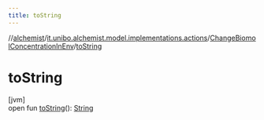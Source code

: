 ```yaml
---
title: toString
---
```

//[alchemist](../../../index.html)/[it.unibo.alchemist.model.implementations.actions](../index.html)/[ChangeBiomolConcentrationInEnv](index.html)/[toString](to-string.html)



# toString



[jvm]\
open fun [toString](to-string.html)(): [String](https://docs.oracle.com/javase/8/docs/api/java/lang/String.html)




